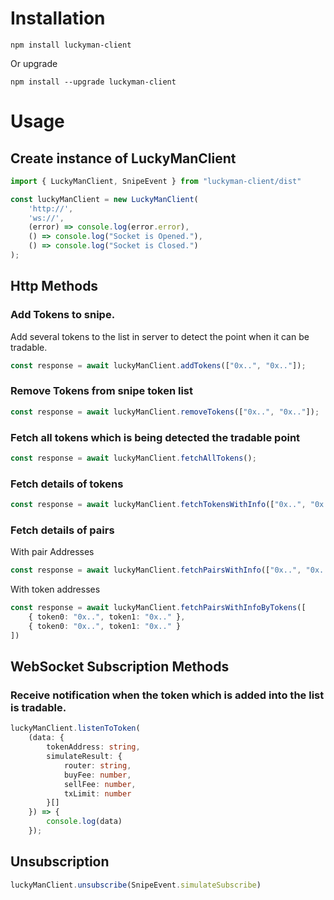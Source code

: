 # Installation
```cli
npm install luckyman-client
```
Or upgrade
```cli
npm install --upgrade luckyman-client
```
# Usage
## Create instance of LuckyManClient
```typescript
import { LuckyManClient, SnipeEvent } from "luckyman-client/dist"

const luckyManClient = new LuckyManClient(
    'http://',
    'ws://',
    (error) => console.log(error.error),
    () => console.log("Socket is Opened."),
    () => console.log("Socket is Closed.")
);
```
## Http Methods
### Add Tokens to snipe.
Add several tokens to the list in server to detect the point when it can be tradable.
```typescript
const response = await luckyManClient.addTokens(["0x..", "0x.."]);
```
### Remove Tokens from snipe token list
```typescript
const response = await luckyManClient.removeTokens(["0x..", "0x.."]);
```
### Fetch all tokens which is being detected the tradable point
```typescript
const response = await luckyManClient.fetchAllTokens();
```
### Fetch details of tokens
```typescript
const response = await luckyManClient.fetchTokensWithInfo(["0x..", "0x..]);
```
### Fetch details of pairs
With pair Addresses
```typescript
const response = await luckyManClient.fetchPairsWithInfo(["0x..", "0x.."]);
```
With token addresses
```typescript
const response = await luckyManClient.fetchPairsWithInfoByTokens([
    { token0: "0x..", token1: "0x.." },
    { token0: "0x..", token1: "0x.." }
])
```
## WebSocket Subscription Methods
### Receive notification when the token which is added into the list is tradable.
``` typescript
luckyManClient.listenToToken(
    (data: {
        tokenAddress: string,
        simulateResult: {
            router: string,
            buyFee: number,
            sellFee: number,
            txLimit: number
        }[]
    }) => {
        console.log(data)
    });
```
## Unsubscription
```typescript
luckyManClient.unsubscribe(SnipeEvent.simulateSubscribe)
```
